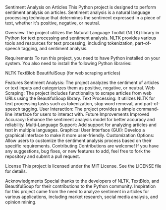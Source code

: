 Sentiment Analysis on Articles
This Python project is designed to perform sentiment analysis on articles. Sentiment analysis is a natural language processing technique that determines the sentiment expressed in a piece of text, whether it's positive, negative, or neutral.

Overview
The project utilizes the Natural Language Toolkit (NLTK) library in Python for text processing and sentiment analysis. NLTK provides various tools and resources for text processing, including tokenization, part-of-speech tagging, and sentiment analysis.

Requirements
To run this project, you need to have Python installed on your system. You also need to install the following Python libraries:

NLTK
TextBlob
BeautifulSoup (for web scraping articles)

Features
Sentiment Analysis: The project analyzes the sentiment of articles or text inputs and categorizes them as positive, negative, or neutral.
Web Scraping: The project includes functionality to scrape articles from web URLs using the BeautifulSoup library.
Text Processing: It utilizes NLTK for text processing tasks such as tokenization, stop word removal, and part-of-speech tagging.
User Interaction: The project provides a simple command-line interface for users to interact with.
Future Improvements
Improved Accuracy: Enhance the sentiment analysis model for better accuracy and reliability.
Multi-Language Support: Add support for analyzing articles and text in multiple languages.
Graphical User Interface (GUI): Develop a graphical interface to make it more user-friendly.
Customization Options: Allow users to customize the sentiment analysis process based on their specific requirements.
Contributing
Contributions are welcome! If you have any suggestions, bug fixes, or new features to add, feel free to fork the repository and submit a pull request.

License
This project is licensed under the MIT License. See the LICENSE file for details.

Acknowledgments
Special thanks to the developers of NLTK, TextBlob, and BeautifulSoup for their contributions to the Python community.
Inspiration for this project came from the need to analyze sentiment in articles for various applications, including market research, social media analysis, and opinion mining.




